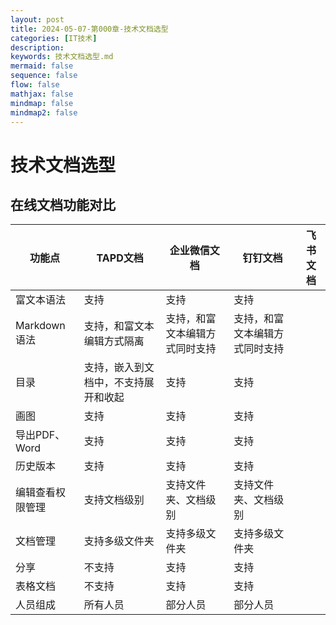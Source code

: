 ```yaml
---
layout: post
title: 2024-05-07-第000章-技术文档选型
categories: [IT技术]
description: 
keywords: 技术文档选型.md
mermaid: false
sequence: false
flow: false
mathjax: false
mindmap: false
mindmap2: false
---
```

# 技术文档选型

## **在线文档功能对比**

| **功能点**    | **TAPD文档**         | **企业微信文档**      | **钉钉文档**        | 飞书文档 |
|------------|--------------------|-----------------|-----------------|------|
| 富文本语法      | 支持                 | 支持              | 支持              |      |
| Markdown语法 | 支持，和富文本编辑方式隔离      | 支持，和富文本编辑方式同时支持 | 支持，和富文本编辑方式同时支持 |      |
| 目录         | 支持，嵌入到文档中，不支持展开和收起 | 支持              | 支持              |      |
| 画图         | 支持                 | 支持              | 支持              |      |
| 导出PDF、Word | 支持                 | 支持              | 支持              |      |
| 历史版本       | 支持                 | 支持              | 支持              |      |
| 编辑查看权限管理   | 支持文档级别             | 支持文件夹、文档级别      | 支持文件夹、文档级别      |      |
| 文档管理       | 支持多级文件夹            | 支持多级文件夹         | 支持多级文件夹         |      |
| 分享         | 不支持                | 支持              | 支持              |      |
| 表格文档       | 不支持                | 支持              | 支持              |      |
| 人员组成       | 所有人员               | 部分人员            | 部分人员            |      |